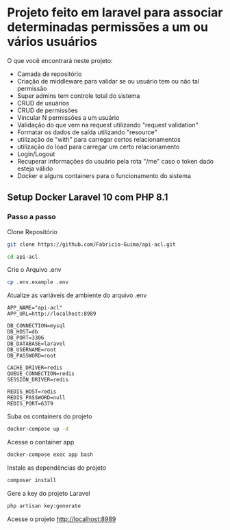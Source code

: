 # Projeto feito em laravel para associar determinadas permissões a um ou vários usuários
O que você encontrará neste projeto:
- Camada de repositório
- Criação de middleware para validar se ou usuário tem ou não tal permissão
- Super admins tem controle total do sistema
- CRUD de usuários
- CRUD de permissões
- Vincular N permissões a um usuário
- Validação do que vem na request utilizando "request validation"
- Formatar os dados de saída utilizando "resource"
- utilização de "with" para carregar certos relacionamentos
- utilização do load para carregar um certo relacionamento
- Login/Logout
- Recuperar informações do usuário pela rota "/me" caso o token dado esteja válido
- Docker e alguns containers para o funcionamento do sistema

## Setup Docker Laravel 10 com PHP 8.1

### Passo a passo

Clone Repositório

```sh
git clone https://github.com/Fabricio-Guima/api-acl.git
```

```sh
cd api-acl
```

Crie o Arquivo .env

```sh
cp .env.example .env
```

Atualize as variáveis de ambiente do arquivo .env

```dosini
APP_NAME="api-acl"
APP_URL=http://localhost:8989

DB_CONNECTION=mysql
DB_HOST=db
DB_PORT=3306
DB_DATABASE=laravel
DB_USERNAME=root
DB_PASSWORD=root

CACHE_DRIVER=redis
QUEUE_CONNECTION=redis
SESSION_DRIVER=redis

REDIS_HOST=redis
REDIS_PASSWORD=null
REDIS_PORT=6379
```

Suba os containers do projeto

```sh
docker-compose up -d
```

Acesse o container app

```sh
docker-compose exec app bash
```

Instale as dependências do projeto

```sh
composer install
```

Gere a key do projeto Laravel

```sh
php artisan key:generate
```

Acesse o projeto
[http://localhost:8989](http://localhost:8989)
